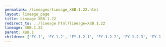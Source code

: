 ```yaml
---
permalink: /lineages/lineage_XBB.1.22.html
layout: lineage_page
title: Lineage XBB.1.22
redirect_to: ../lineage.html?lineage=XBB.1.22
lineage: XBB.1.22
parent: XBB.1
children: ['FY.1', 'FY.1.2', 'FY.1.2.1', 'FY.1.2.2', 'FY.1.2.3', 'FY.1.4', 'FY.1.4.1', 'FY.2', 'FY.2.1', 'FY.3', 'FY.3.1', 'FY.3.2', 'FY.3.3', 'FY.4.1', 'FY.4.1.1', 'FY.4.1.2', 'FY.4.2', 'FY.5', 'FY.5.1', 'FY.5.1.1', 'FY.5.2', 'FY.5.3', 'FY.5.4', 'FY.5.5', 'FY.5.5.1', 'FY.6', 'FY.6.1', 'FY.6.2', 'FY.8', 'FY.8.1', 'FY.8.1.1', 'XBB.1.22', 'XBB.1.22.1', 'XBB.1.22.3']
---
```

